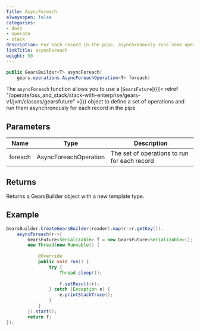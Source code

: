 ```yaml
---
Title: AsyncForeach
alwaysopen: false
categories:
- docs
- operate
- stack
description: For each record in the pipe, asynchronously runs some operations.
linkTitle: asyncForeach
weight: 50
---
```


```java
public GearsBuilder<T> asyncForeach​(
    gears.operations.AsyncForeachOperation<T> foreach)
```

The `asyncForeach` function allows you to use a [`GearsFuture`]({{< relref "/operate/oss_and_stack/stack-with-enterprise/gears-v1/jvm/classes/gearsfuture" >}}) object to define a set of operations and run them asynchronously for each record in the pipe.

## Parameters

| Name | Type | Description |
|------|------|-------------|
| foreach | AsyncForeachOperation<T> | The set of operations to run for each record |

## Returns

Returns a GearsBuilder object with a new template type.

## Example

```java
GearsBuilder.CreateGearsBuilder(reader).map(r->r.getKey()).
	asyncForeach(r->{
		GearsFuture<Serializable> f = new GearsFuture<Serializable>();
		new Thread(new Runnable() {
				
			@Override
			public void run() {
				try {
					Thread.sleep(1);
						
					f.setResult(r);
				} catch (Exception e) {
					e.printStackTrace();
				}					
			}
		}).start();
		return f;
});
```